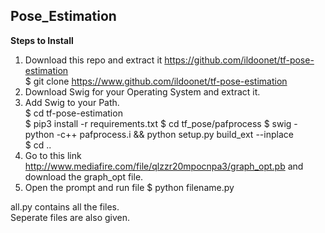 ## Pose_Estimation


**Steps to Install**

1. Download this repo and extract it https://github.com/ildoonet/tf-pose-estimation       
$ git clone https://www.github.com/ildoonet/tf-pose-estimation
2. Download Swig for your Operating System and extract it.
3. Add Swig to your Path.      
$ cd tf-pose-estimation       
$ pip3 install -r requirements.txt
$ cd tf_pose/pafprocess
$ swig -python -c++ pafprocess.i && python setup.py build_ext --inplace      
$ cd ..        
4. Go to this link http://www.mediafire.com/file/qlzzr20mpocnpa3/graph_opt.pb and download the 
graph_opt file.
5. Open the prompt and run file
$ python filename.py


all.py contains all the files.        
Seperate files are also given.
